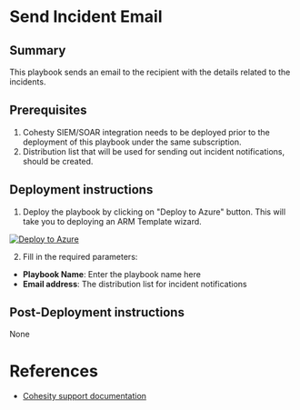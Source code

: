 # Send Incident Email
## Summary
This playbook sends an email to the recipient with the details related to the incidents.

## Prerequisites
1. Cohesty SIEM/SOAR integration needs to be deployed prior to the deployment of this playbook under the same subscription.
2. Distribution list that will be used for sending out incident notifications, should be created.

## Deployment instructions
1. Deploy the playbook by clicking on "Deploy to Azure" button. This will take you to deploying an ARM Template wizard.

[![Deploy to Azure](https://aka.ms/deploytoazurebutton)](https://portal.azure.com/#create/Microsoft.Template/uri/https%3A%2F%2Fgithub.com%2Fcohesity%2FAzure-Sentinel%2Ftree%2Fmaster%2FSolutions%2FCohesitySecurity%2FPlaybooks%2FIncident_Email_Playbook%2Fazuredeploy.json)

2. Fill in the required parameters:
* __Playbook Name__: Enter the playbook name here
* __Email address__: The distribution list for incident notifications

## Post-Deployment instructions
None

#  References
 - [Cohesity support documentation](https://docs.cohesity.com/ui/login?redirectPath=%2FHomePage%2FContent%2FTechGuides%2FTechnicalGuides.htm)
